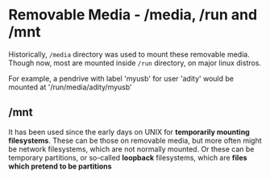 # Removable Media - /media, /run and /mnt

Historically, `/media` directory was used to mount these removable media.
Though now, most are mounted inside `/run` directory, on major linux distros.

For example, a pendrive with label 'myusb' for user 'adity' would be mounted at '/run/media/adity/myusb'

## /mnt

It has been used since the early days on UNIX for **temporarily mounting filesystems**.
These can be those on removable media, but more often might be network filesystems, which are not normally mounted.
Or these can be temporary partitions, or so-called **loopback** filesystems, which are **files which pretend to be partitions**

